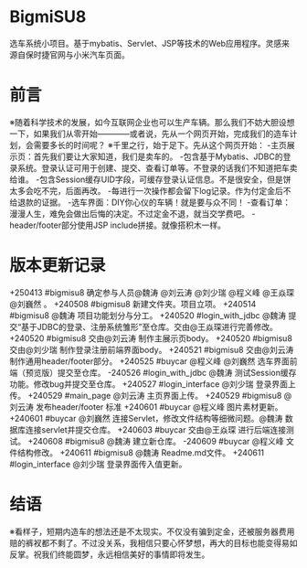 # BigmiSU8
选车系统小项目。基于mybatis、Servlet、JSP等技术的Web应用程序。灵感来源自保时捷官网与小米汽车页面。

# 前言
※随着科学技术的发展，如今互联网企业也可以生产车辆。那么我们不妨大胆设想一下，如果我们从零开始————或者说，先从一个网页开始，完成我们的造车计划，会需要多长的时间呢？
※千里之行，始于足下。先从这个网页开始：
-主页展示页：首先我们要让大家知道，我们是卖车的。
-包含基于Mybatis、JDBC的登录系统。登录认证可用于创建、提交、查看订单等。不登录的话我们不知道把车卖给谁。
-包含Session缓存UID字段，可缓存登录认证信息。不是很安全，但是饼太多会吃不完，后面再改。
-每进行一次操作都会留下log记录。作为付定金后不给退款的证据。
-选车界面：DIY你心仪的车辆！就是要与众不同！
-查看订单：漫漫人生，难免会做出后悔的决定。不过定金不退，就当交学费吧。
-header/footer部分使用JSP include拼接。就像搭积木一样。

# 版本更新记录
+250413 #bigmisu8 确定参与人员@魏涛 @刘云涛 @刘少瑞 @程义峰 @王焱琛 @刘巍然 。
+240508 #bigmisu8 新建文件夹。项目立项。
+240514 #bigmisu8 @魏涛 项目功能划分与分工。
+240520 #login_with_jdbc @魏涛 提交“基于JDBC的登录、注册系统雏形”至仓库。交由@王焱琛进行完善修改。
+240520 #bigmisu8 交由@刘云涛 制作主展示页body。
+240520 #bigmisu8 交由@刘少瑞 制作登录注册前端界面body。
+240521 #bigmisu8 交由@刘云涛 制作通用header/footer部分。
+240525 #buycar @程义峰 @刘巍然 选车界面前端（预览版）提交至仓库。
-240526 #login_with_jdbc @魏涛 测试Session缓存功能。修改bug并提交至仓库。
+240527 #login_interface @刘少瑞 登录界面上传。
+240529 #main_page @刘云涛 主页界面上传。
+240529 #bigmisu8 @刘云涛 发布header/footer 标准
+240601 #buycar @程义峰 图片素材更新。
+240601 #buycar @刘巍然 连接Servlet，修改文件结构等细微问题。@魏涛 数据库连接servlet并提交仓库。
+240603 #buycar 交由@王焱琛 进行后端连接测试。
+240608 #bigmisu8 @魏涛 建立新仓库。
-240609 #buycar @程义峰 文件结构修改。
+240611 #bigmisu8 @魏涛 Readme.md文件。
+240611 #login_interface @刘少瑞 登录界面传入值更新。

# 结语
※看样子，短期内造车的想法还是不太现实。不仅没有骗到定金，还被服务器费用赔的裤衩都不剩了。不过没关系，我相信只要心怀梦想，再大的目标也能变得易如反掌。祝我们终能圆梦，永远相信美好的事情即将发生。